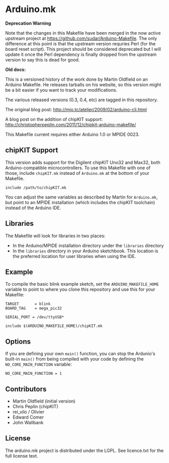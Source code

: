 # Arduino.mk

**Deprecation Warning**

Note that the changes in this Makefile have been merged in the now active
upstream project at https://github.com/sudar/Arduino-Makefile. The only
difference at this point is that the upstream version requries Perl (for the
board reset script). This project should be considered deprecated but I will
update it once the Perl dependency is finally dropped from the upstream version
to say this is dead for good.

**Old docs:**

This is a versioned history of the work done by Martin Oldfield on an Arduino
Makefile. He releases tarballs on his website, so this version might be a bit
easier if you want to track your modifications.

The various released versions (0.3, 0.4, etc) are tagged in this repository.

The original blog post: http://mjo.tc/atelier/2009/02/arduino-cli.html

A blog post on the addition of chipKIT support:
http://christopherpeplin.com/2011/12/chipkit-arduino-makefile/

This Makefile current requires either Arduino 1.0 or MPIDE 0023.

## chipKIT Support

This version adds support for the Digilent chipKIT Uno32 and Max32, both
Arduino-compatible microcontrollers. To use this Makefile with one of those,
include `chipKIT.mk` instead of `Arduino.mk` at the bottom of your Makefile.

    include /path/to/chipKIT.mk

You can adjust the same variables as described by Martin for `Arduino.mk`, but
point to an MPIDE installation (which includes the chipKIT toolchain) instead of
the Arduino IDE.

## Libraries

The Makefile will look for libraries in two places:

* In the Arduino/MPIDE installation directory under the `libraries` directory
* In the `libraries` directory in your Arduino sketchbook. This location is the
  preferred location for user libraries when using the IDE.

## Example

To compile the basic blink example sketch, set the `ARDUINO_MAKEFILE_HOME`
variable to point to where you clone this repository and use this for your
Makefile:

    TARGET       = blink
    BOARD_TAG    = mega_pic32

    SERIAL_PORT = /dev/ttyUSB*

    include $(ARDUINO_MAKEFILE_HOME)/chipKIT.mk

## Options

If you are defining your own `main()` function, you can stop the Ardunio's
built-in `main()` from being compiled with your code by defining the
`NO_CORE_MAIN_FUNCTION` variable:

    NO_CORE_MAIN_FUNCTION = 1

## Contributors

* Martin Oldfield (initial version)
* Chris Peplin (chipKIT)
* rei_vilo / Olivier
* Edward Comer
* John Wallbank

## License

The arduino.mk project is distributed under the LGPL. See licence.txt for the
full license text.

